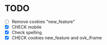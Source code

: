 # TODO

- [ ] Remove cookies "new_feature"
- [X] CHECK mobile
- [X] Check spelling
- [X] CHECK cookies new_feature and ovk_iframe
